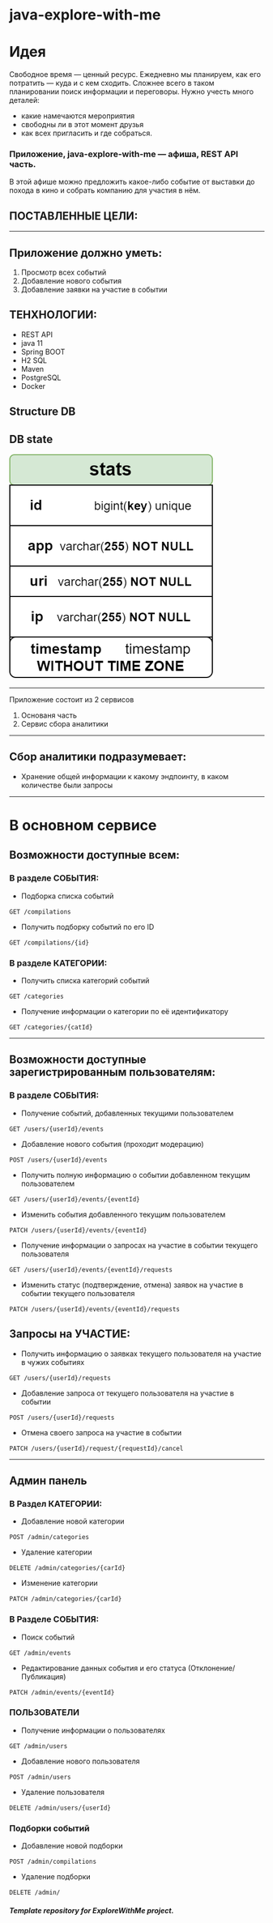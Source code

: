 # java-explore-with-me


# Идея
Свободное время — ценный ресурс. Ежедневно мы планируем, как его потратить — куда и с кем сходить. 
Сложнее всего в таком планировании поиск информации и переговоры. Нужно учесть много деталей: 
* какие намечаются мероприятия
* свободны ли в этот момент друзья
* как всех пригласить и где собраться.

### Приложение, java-explore-with-me — афиша, REST API часть. 
В этой афише можно предложить какое-либо событие от выставки до похода в кино и собрать компанию для участия в нём.

## ПОСТАВЛЕННЫЕ ЦЕЛИ:
---
Приложение должно уметь:
---
1. Просмотр всех событий
2. Добавление нового события
3. Добавление заявки на участие в событии


## ТЕНХНОЛОГИИ:
- REST API
- java 11
- Spring BOOT
- H2 SQL
- Maven
- PostgreSQL
- Docker

## Structure DB

## DB state
<img src="./State_db.png">


---
 Приложение состоит из 2 сервисов
 1. Основаня часть
 2. Сервис сбора аналитики
---
## Сбор аналитики подразумевает:
- Хранение общей информации к какому эндпоинту, в каком количестве были запросы
---

# В основном сервисе

## Возможности доступные всем:

### В разделе СОБЫТИЯ:
- Подборка списка событий
````
GET /compilations
````
- Получить подборку событий по его ID
````
GET /compilations/{id}
````
###
### В разделе КАТЕГОРИИ:
- Получить списка категорий событий
~~~
GET /categories
~~~
- Получение информации о категории по её идентификатору
~~~
GET /categories/{catId}
~~~
---
## Возможности доступные зарегистрированным пользователям:
###
### В разделе СОБЫТИЯ:
- Получение событий, добавленных текущими пользователем
~~~
GET /users/{userId}/events
~~~
- Добавление нового события (проходит модерацию)
~~~
POST /users/{userId}/events
~~~
- Получить полную информацию о событии добавленном текущим пользователем
~~~
GET /users/{userId}/events/{eventId}
~~~
- Изменить события добавленного текущим пользователем
~~~
PATCH /users/{userId}/events/{eventId}
~~~
- Получение информации о запросах на участие в событии текущего пользователя
~~~
GET /users/{userId}/events/{eventId}/requests
~~~
- Изменить статус (подтверждение, отмена) заявок на участие в событии текущего пользователя
~~~
PATCH /users/{userId}/events/{eventId}/requests
~~~
###
## Запросы на УЧАСТИЕ: 
- Получить информацию о заявках текущего пользователя на участие в чужих событиях
~~~
GET /users/{userId}/requests
~~~
- Добавление запроса от текущего пользователя на участие в событии
~~~
POST /users/{userId}/requests
~~~
- Отмена своего запроса на участие в событии
~~~
PATCH /users/{userId}/request/{requestId}/cancel
~~~
---

## Админ панель
###
### В Раздел КАТЕГОРИИ:
- Добавление новой категории
~~~
POST /admin/categories
~~~
- Удаление категории
~~~
DELETE /admin/categories/{carId}
~~~
- Изменение категории
~~~
PATCH /admin/categories/{carId}
~~~
###
### В Разделе СОБЫТИЯ:
- Поиск событий
~~~
GET /admin/events
~~~
- Редактирование данных события и его статуса (Отклонение/Публикация)
~~~
PATCH /admin/events/{eventId}
~~~
###
### ПОЛЬЗОВАТЕЛИ
- Получение информации о пользователях
~~~
GET /admin/users
~~~
- Добавление нового пользователя
~~~
POST /admin/users
~~~
- Удаление пользователя
~~~
DELETE /admin/users/{userId}
~~~
###
### Подборки событий
- Добавление новой подборки
~~~
POST /admin/compilations
~~~
- Удаление подборки
~~~
DELETE /admin/
~~~


##### Template repository for ExploreWithMe project.